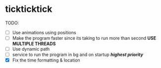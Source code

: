 # tickticktick

TODO:
* [ ] Use animations using positions
* [ ] Make the program faster since its taking to run more than second **USE MULTIPLE THREADS**
* [ ] Use dynamic path
* [ ] service to run the program in bg and on startup ***highest priority***
* [x] Fix the time formatting & location

<!-- * [x] Add a .gitattributes# tickticktick -->
